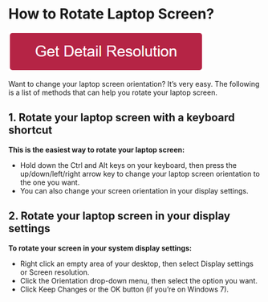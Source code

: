 # How to Rotate Laptop Screen?

[![how to rotate laptop screen](redd.png)](https://github.com/websitetech/how.to.rotate.laptop.screen)




Want to change your laptop screen orientation? It’s very easy. The following is a list of methods that can help you rotate your laptop screen.


## 1. Rotate your laptop screen with a keyboard shortcut

**This is the easiest way to rotate your laptop screen:**

* Hold down the Ctrl and Alt keys on your keyboard, then press the up/down/left/right arrow key to change your laptop screen orientation to the one you want.
* You can also change your screen orientation in your display settings.


## 2. Rotate your laptop screen in your display settings

**To rotate your screen in your system display settings:**

* Right click an empty area of your desktop, then select Display settings or Screen resolution.
* Click the Orientation drop-down menu, then select the option you want.
* Click Keep Changes or the OK button (if you’re on Windows 7).
